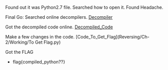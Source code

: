 Found out it was Python2.7 file.
Searched how to open it.
Found Headache.

Final Go:
Searched online decompilers.
[Decompiler](https://www.decompiler.com)

Got the decompiled code online.
[Decompiled_Code](Reversing/Ch-2/Working/Decompiled.py)

Make a few changes in the code.
[Code_To_Get_Flag](Reversing/Ch-2/Working/To Get Flag.py)

Got the FLAG

- flag{compiled_python??}